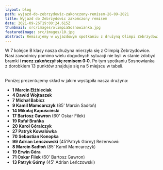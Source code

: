 ```yaml
---
layout: blog
path: wyjazd-do-zebrzydowic-zakonczony-remisem-26-09-2021
title: Wyjazd do Zebrzydowic zakończony remisem
date: 2021-09-26T19:00:24.615Z
thumbnail: src/images/olimpiaSosnowianka.jpg
featuredImage: src/images/10.jpg
abstract: Remisujemy w wyjazdowym spotkaniu z drużyną Olimpi Zebrzydowice 0:0
---
```

W 7 kolejce B klasy nasza drużyna mierzyła się z Olimpią Zebrzydowice. Nasi zawodnicy pomimo wielu dogodnych sytuacji nie byli w stanie zdobyć bramki i **mecz zakończył się remisem 0:0**. Po tym spotkaniu Sosnowianka z dorobkiem 13 punktów znajduje się na 5 miejscu w tabeli.


</br>
Poniżej prezentujemy skład w jakim wystąpiła nasza drużyna:

	

 - **1  Marcin Elżbieciak**
 - **4 Dawid Wojtaszek**
 - **7 Michał Babicz**
 - **9 Kamil Mamcarczyk** <i class="fas fa-arrow-alt-circle-down" style="color:red"></i> (85' Marcin Sadłoń)
 - **14 Mikołaj Kapuściński**
 - **17 Bartosz Gawron** <i class="fas fa-arrow-alt-circle-down" style="color:red"></i> (60' Oskar Filek)
 - **19 Rafał Brańka**
 - **20 Karol Góralczyk** 
 - **27 Patryk Kowalówka**
 - **70 Sebastian Konopka**
 - **99 Adrian Leńczowski** <i class="fas fa-arrow-alt-circle-down" style="color:red"></i> (45'Patryk Górny) 
Rezerwowi:
  - **8  Marcin Sadłoń** <i class="fas fa-arrow-alt-circle-up" style="color:green"></i> (85' Kamil Mamcarczyk)
 - **19 Erwin Góra**
 - **71 Oskar Filek** <i class="fas fa-arrow-alt-circle-up" style="color:green"></i> (60' Bartosz Gawron)
 - **13 Patryk Górny** <i class="fas fa-arrow-alt-circle-up" style="color:green"></i> (45' Adrian Leńczowski)



